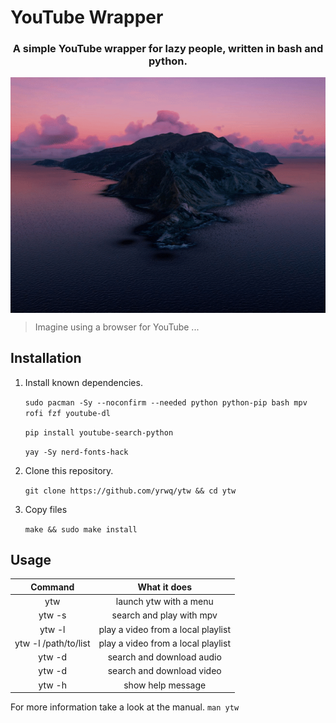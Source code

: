 # YouTube Wrapper


<div align="center">

### A simple YouTube wrapper for lazy people, written in bash and python.

<img src=".assets/preview.gif" align="center">

</div>

> Imagine using a browser for YouTube ...


## Installation

1. Install known dependencies.

	`sudo pacman -Sy --noconfirm --needed python python-pip bash mpv rofi fzf youtube-dl`

	`pip install youtube-search-python`

	`yay -Sy nerd-fonts-hack`

2. Clone this repository.

	`git clone https://github.com/yrwq/ytw && cd ytw`

3. Copy files

	`make && sudo make install`



## Usage

| Command              | What it does                        |
| :-------------:      | :-------------:                     |
| ytw                  | launch ytw with a menu              |
| ytw -s               | search and play with mpv            |
| ytw -l               | play a video from a local playlist  |
| ytw -l /path/to/list | play a video from a local playlist  |
| ytw -d               | search and download audio           |
| ytw -d               | search and download video           |
| ytw -h               | show help message                   |

For more information take a look at the manual. `man ytw`
